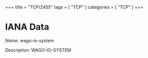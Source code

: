 +++
title = "TCP/2455"
tags = [ "TCP" ]
categories = [ "TCP" ]
+++

# IANA Data

_Name:_ wago-io-system

_Description:_ WAGO-IO-SYSTEM

